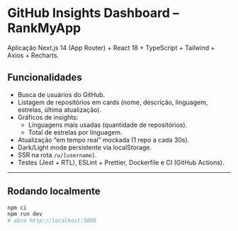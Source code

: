 # GitHub Insights Dashboard – RankMyApp

Aplicação Next.js 14 (App Router) + React 18 + TypeScript + Tailwind + Axios + Recharts.

## Funcionalidades
- Busca de usuários do GitHub.
- Listagem de repositórios em cards (nome, descrição, linguagem, estrelas, última atualização).
- Gráficos de insights:
  - Linguagens mais usadas (quantidade de repositórios).
  - Total de estrelas por linguagem.
- Atualização “em tempo real” mockada (1 repo a cada 30s).
- Dark/Light mode persistente via localStorage.
- SSR na rota `/u/[username]`.
- Testes (Jest + RTL), ESLint + Prettier, Dockerfile e CI (GitHub Actions).

---

## Rodando localmente
```bash
npm ci
npm run dev
# abra http://localhost:3000
